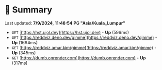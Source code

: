 # 📖 Summary
Last updated: **7/9/2024, 11:48:54 PG "Asia/Kuala_Lumpur"**

- `GET` [https://hst.ujol.dev](https://hst.ujol.dev) - **Up** (596ms)
- `GET` [https://reddviz.deno.dev/gimme](https://reddviz.deno.dev/gimme) - **Up** (1694ms)
- `GET` [https://reddviz.amar.kim/gimme](https://reddviz.amar.kim/gimme) - **Up** (345ms)
- `GET` [https://dumb.onrender.com](https://dumb.onrender.com) - **Up** (317ms)
